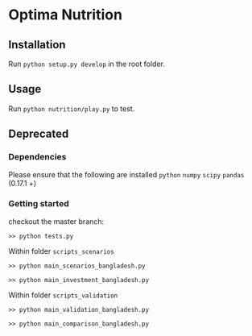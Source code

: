# Optima Nutrition

## Installation

Run `python setup.py develop` in the root folder.

## Usage

Run `python nutrition/play.py` to test.



## Deprecated

### Dependencies 
Please ensure that the following are installed
`python`
`numpy`
`scipy`
`pandas` (0.17.1 +)


### Getting started
checkout the master branch:

`>> python tests.py`


Within folder `scripts_scenarios`

`>> python main_scenarios_bangladesh.py`

`>> python main_investment_bangladesh.py`


Within folder `scripts_validation`

`>> python main_validation_bangladesh.py`

`>> python main_comparison_bangladesh.py`


